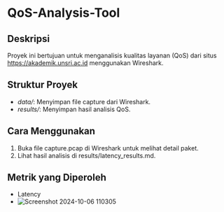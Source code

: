 # QoS-Analysis-Tool

## Deskripsi
Proyek ini bertujuan untuk menganalisis kualitas layanan (QoS) dari situs https://akademik.unsri.ac.id menggunakan Wireshark.

## Struktur Proyek
- *data/*: Menyimpan file capture dari Wireshark.
- *results/*: Menyimpan hasil analisis QoS.

## Cara Menggunakan
1. Buka file capture.pcap di Wireshark untuk melihat detail paket.
2. Lihat hasil analisis di results/latency_results.md.

## Metrik yang Diperoleh
- Latency
- ![Screenshot 2024-10-06 110305](https://github.com/user-attachments/assets/4fba8249-dd23-4ada-a519-c4990fd34696)
